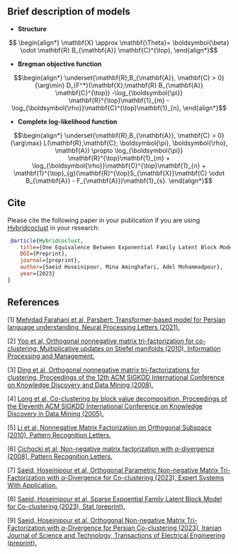 ## Brief description of models

- **Structure**
```math
	\begin{align*}
		\mathbf{X} \approx \mathbf{\Theta}= \boldsymbol{\beta} \odot
			\mathbf{R} B_{\mathbf{A}} \mathbf{C}^{\top},
	\end{align*}
```
- **Bregman objective function**
```math
\begin{align*}
	\underset{\mathbf{R},B_{\mathbf{A}}, \mathbf{C} > 0}{\arg\min}
	D_{F^*}(\mathbf{X};\mathbf{R} B_{\mathbf{A}} \mathbf{C}^{\top})
	-\log_{\boldsymbol{\pi}} \mathbf{R}^{\top}\mathbf{1}_{m} -
	\log_{\boldsymbol{\rho}}\mathbf{C}^{\top}\mathbf{1}_{n},
\end{align*}
```

- **Complete log-likelihood function**
```math
\begin{align*}
\underset{\mathbf{R},B_{\mathbf{A}}, \mathbf{C} > 0}{\arg\max}
	L(\mathbf{R},\mathbf{C}; \boldsymbol{\pi}, \boldsymbol{\rho}, \mathbf{A})
	\propto
	\log_{\boldsymbol{\pi}} \mathbf{R}^{\top}\mathbf{1}_{m}
		+
	\log_{\boldsymbol{\rho}}\mathbf{C}^{\top}\mathbf{1}_{n}
	+
	\mathbf{1}^{\top}_{g}(\mathbf{R}^{\top}S_{\mathbf{X}}\mathbf{C} \odot  B_{\mathbf{A}} -  F_{\mathbf{A}})\mathbf{1}_{s}.
\end{align*}
```


## Cite
Please cite the following paper in your publication if you are using [Hybridcoclust]() in your research:

```bibtex
 @article{Hybridcoclust, 
    title={One Equivalence Between Exponential Family Latent Block Model and Bregman Non-negative Matrix Tri-factorization for Co-clustering.}, 
    DOI={Preprint}, 
    journal={preprint}, 
    author={Saeid Hoseinipour, Mina Aminghafari, Adel Mohammadpour}, 
    year={2023}
} 
```
## References

[1] [Mehrdad Farahani et al, Parsbert: Transformer-based model for Persian language understanding, Neural Processing Letters (2021).](https://github.com/Saeidhoseinipour/parsbert) 

[2] [Yoo et al, Orthogonal nonnegative matrix tri-factorization for co-clustering: Multiplicative updates on Stiefel manifolds (2010), 
	Information Processing and Management.](https://www.sciencedirect.com/science/article/abs/pii/S0306457310000038)
	
[3] [Ding et al, Orthogonal nonnegative matrix tri-factorizations for clustering, Proceedings of the 12th ACM SIGKDD International Conference on Knowledge Discovery and Data Mining (2008).](https://dl.acm.org/doi/abs/10.1145/1150402.1150420)

[4] [Long et al, Co-clustering by block value decomposition, Proceedings of the Eleventh ACM SIGKDD International Conference on Knowledge Discovery in Data 	Mining (2005).](https://dl.acm.org/doi/abs/10.1145/1081870.1081949)

[5] [Li et al, Nonnegative Matrix Factorization on Orthogonal Subspace (2010), Pattern Recognition Letters.](sciencedirect.com/science/article/abs/pii/S0167865509003651)

[6] [Cichocki et al, Non-negative matrix factorization with $\alpha$-divergence (2008), Pattern Recognition Letters.](https://www.sciencedirect.com/science/article/abs/pii/S0167865508000767)

[7] [Saeid, Hoseinipour et al, Orthogonal Parametric Non-negative Matrix Tri-Factorization with $\alpha$-Divergence for Co-clustering (2023), Expert Systems With Application.](https://doi.org/10.1016/j.eswa.2023.120680)

[8] [Saeid, Hoseinipour et al, Sparse Expoential Family Latent Block Model for Co-clustering (2023), Stat (preprint).]()

[9] [Saeid, Hoseinipour et al, Orthogonal Non-negative Matrix Tri-Factorization with $\alpha$-Divergence for Persian Co-clustering (2023), Iranian Journal of Science and Technology, Transactions of Electrical Engineering (preprint).]()



